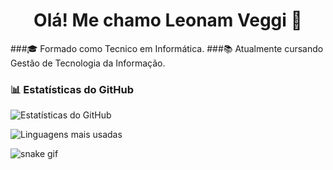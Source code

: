 <h1 align="center">Olá! Me chamo Leonam Veggi 👋</h1>

###🎓 Formado como Tecnico em Informática.
###📚 Atualmente cursando Gestão de Tecnologia da Informação.


### 📊 Estatísticas do GitHub

![Estatísticas do GitHub](https://github-readme-stats.vercel.app/api?username=07leonam&show_icons=true&theme=tokyonight)

![Linguagens mais usadas](https://github-readme-stats.vercel.app/api/top-langs/?username=07leonam&layout=compact&theme=tokyonight)




![snake gif](https://github.com/07leonam/07leonam/blob/output/github-contribution-grid-snake.svg)

